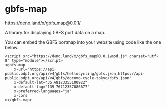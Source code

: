 # gbfs-map

https://deno.land/x/gbfs_map@0.0.1/

A library for displaying GBFS port data on a map.

You can embed the GBFS portmap into your website using code like the one below.

```
<script src="https://deno.land/x/gbfs_map@0.0.1/mod.js" charset="utf-8" type="module"></script>
<gbfs-map
    x-url="https://api-public.odpt.org/api/v4/gbfs/hellocycling/gbfs.json,https://api-public.odpt.org/api/v4/gbfs/docomo-cycle-tokyo/gbfs.json"
    x-default-lat="35.68123355100922"
    x-default-lng="139.76712357086677"
    x-preferred-languages="ja"
    x-cors
></gbfs-map>
```
